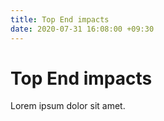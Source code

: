 ```yaml
---
title: Top End impacts
date: 2020-07-31 16:08:00 +09:30
---
```


# Top End impacts

Lorem ipsum dolor sit amet.